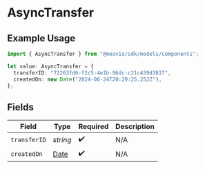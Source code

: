 # AsyncTransfer

## Example Usage

```typescript
import { AsyncTransfer } from "@moovio/sdk/models/components";

let value: AsyncTransfer = {
  transferID: "72263fd6-f2c5-4e1b-96dc-c21c439d3837",
  createdOn: new Date("2024-06-24T20:29:25.252Z"),
};
```

## Fields

| Field                                                                                         | Type                                                                                          | Required                                                                                      | Description                                                                                   |
| --------------------------------------------------------------------------------------------- | --------------------------------------------------------------------------------------------- | --------------------------------------------------------------------------------------------- | --------------------------------------------------------------------------------------------- |
| `transferID`                                                                                  | *string*                                                                                      | :heavy_check_mark:                                                                            | N/A                                                                                           |
| `createdOn`                                                                                   | [Date](https://developer.mozilla.org/en-US/docs/Web/JavaScript/Reference/Global_Objects/Date) | :heavy_check_mark:                                                                            | N/A                                                                                           |